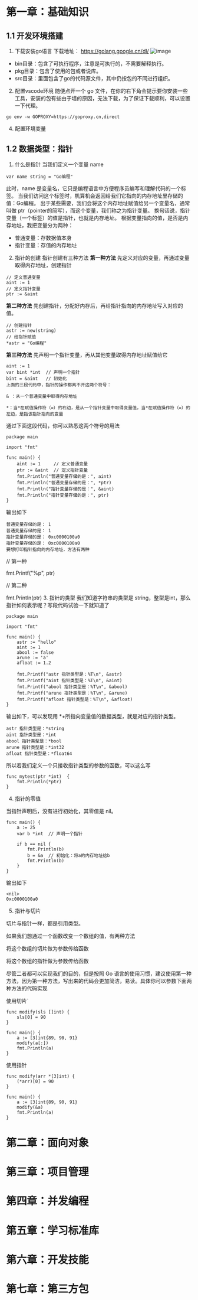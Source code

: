 # 第一章：基础知识
## 1.1 开发环境搭建
1. 下载安装go语言
下载地址： https://golang.google.cn/dl/
![image](https://user-images.githubusercontent.com/46108355/125374780-4bcbc600-e3ba-11eb-8317-4326a5431313.png)
- bin目录：包含了可执行程序，注意是可执行的，不需要解释执行。
- pkg目录：包含了使用的包或者说库。
- src目录：里面包含了go的代码源文件，其中仍按包的不同进行组织。
2. 配置vscode环境
随便点开一个 go 文件，在你的右下角会提示要你安装一些工具，安装的包有些由于墙的原因，无法下载，为了保证下载顺利，可以设置一下代理。
```
go env -w GOPROXY=https://goproxy.cn,direct
```
4. 配置环境变量
## 1.2 数据类型：指针
1. 什么是指针
当我们定义一个变量 name
```
var name string = "Go编程"
```
此时，name 是变量名，它只是编程语言中方便程序员编写和理解代码的一个标签。
当我们访问这个标签时，机算机会返回给我们它指向的内存地址里存储的值：Go编程。
出于某些需要，我们会将这个内存地址赋值给另一个变量名，通常叫做 ptr（pointer的简写），而这个变量，我们称之为指针变量。
换句话说，指针变量（一个标签）的值是指针，也就是内存地址。
根据变量指向的值，是否是内存地址，我把变量分为两种：
- 普通变量：存数据值本身
- 指针变量：存值的内存地址
2. 指针的创建
指针创建有三种方法
**第一种方法**
先定义对应的变量，再通过变量取得内存地址，创建指针
```
// 定义普通变量
aint := 1
// 定义指针变量
ptr := &aint
```
**第二种方法**
先创建指针，分配好内存后，再给指针指向的内存地址写入对应的值。
```
// 创建指针
astr := new(string)
// 给指针赋值
*astr = "Go编程"
```
**第三种方法**
先声明一个指针变量，再从其他变量取得内存地址赋值给它
```
aint := 1
var bint *int  // 声明一个指针
bint = &aint   // 初始化
上面的三段代码中，指针的操作都离不开这两个符号：

& ：从一个普通变量中取得内存地址

*：当*在赋值操作符（=）的右边，是从一个指针变量中取得变量值，当*在赋值操作符（=）的左边，是指该指针指向的变量
```
通过下面这段代码，你可以熟悉这两个符号的用法
```
package main

import "fmt"

func main() {
    aint := 1     // 定义普通变量
    ptr := &aint  // 定义指针变量
    fmt.Println("普通变量存储的是：", aint)
    fmt.Println("普通变量存储的是：", *ptr)
    fmt.Println("指针变量存储的是：", &aint)
    fmt.Println("指针变量存储的是：", ptr)
}
```
输出如下
```
普通变量存储的是： 1
普通变量存储的是： 1
指针变量存储的是： 0xc0000100a0
指针变量存储的是： 0xc0000100a0
要想打印指针指向的内存地址，方法有两种
```
// 第一种

fmt.Printf("%p", ptr)

// 第二种

fmt.Println(ptr)
3. 指针的类型
我们知道字符串的类型是 string，整型是int，那么指针如何表示呢？写段代码试验一下就知道了
```
package main

import "fmt"

func main() {
    astr := "hello"
    aint := 1
    abool := false
    arune := 'a'
    afloat := 1.2

    fmt.Printf("astr 指针类型是：%T\n", &astr)
    fmt.Printf("aint 指针类型是：%T\n", &aint)
    fmt.Printf("abool 指针类型是：%T\n", &abool)
    fmt.Printf("arune 指针类型是：%T\n", &arune)
    fmt.Printf("afloat 指针类型是：%T\n", &afloat)
}
```
输出如下，可以发现用 *+所指向变量值的数据类型，就是对应的指针类型。
```
astr 指针类型是：*string
aint 指针类型是：*int
abool 指针类型是：*bool
arune 指针类型是：*int32
afloat 指针类型是：*float64
```
所以若我们定义一个只接收指针类型的参数的函数，可以这么写
```
func mytest(ptr *int)  {
    fmt.Println(*ptr)
}
```
4. 指针的零值

当指针声明后，没有进行初始化，其零值是 nil。
```
func main() {
    a := 25
    var b *int  // 声明一个指针

    if b == nil {
        fmt.Println(b)
        b = &a  // 初始化：将a的内存地址给b
        fmt.Println(b)
    }
}
```
输出如下
```
<nil>
0xc0000100a0
```
5. 指针与切片

切片与指针一样，都是引用类型。

如果我们想通过一个函数改变一个数组的值，有两种方法

将这个数组的切片做为参数传给函数

将这个数组的指针做为参数传给函数

尽管二者都可以实现我们的目的，但是按照 Go 语言的使用习惯，建议使用第一种方法，因为第一种方法，写出来的代码会更加简洁，易读。具体你可以参数下面两种方法的代码实现

使用切片`
```
func modify(sls []int) {
    sls[0] = 90
}

func main() {
    a := [3]int{89, 90, 91}
    modify(a[:])
    fmt.Println(a)
}
```
使用指针
```
func modify(arr *[3]int) {
    (*arr)[0] = 90
}

func main() {
    a := [3]int{89, 90, 91}
    modify(&a)
    fmt.Println(a)
}
```
# 第二章：面向对象
# 第三章：项目管理
# 第四章：并发编程
# 第五章：学习标准库
# 第六章：开发技能
# 第七章：第三方包
